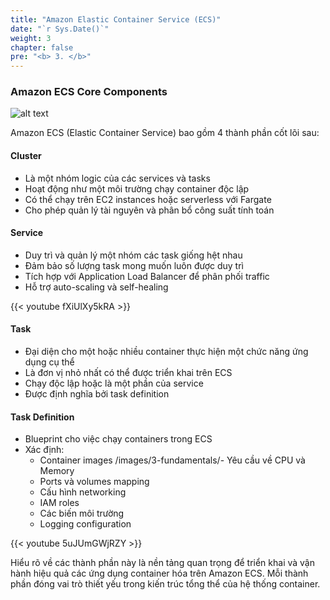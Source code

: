 ```yaml
---
title: "Amazon Elastic Container Service (ECS)"
date: "`r Sys.Date()`"
weight: 3
chapter: false
pre: "<b> 3. </b>"
---
```


### Amazon ECS Core Components

![alt text](/images/3-fundamentals/image.png)

Amazon ECS (Elastic Container Service) bao gồm 4 thành phần cốt lõi sau:

#### Cluster
- Là một nhóm logic của các services và tasks
- Hoạt động như một môi trường chạy container độc lập
- Có thể chạy trên EC2 instances hoặc serverless với Fargate
- Cho phép quản lý tài nguyên và phân bổ công suất tính toán

#### Service  
- Duy trì và quản lý một nhóm các task giống hệt nhau
- Đảm bảo số lượng task mong muốn luôn được duy trì
- Tích hợp với Application Load Balancer để phân phối traffic
- Hỗ trợ auto-scaling và self-healing

{{< youtube fXiUlXy5kRA >}}


#### Task
- Đại diện cho một hoặc nhiều container thực hiện một chức năng ứng dụng cụ thể
- Là đơn vị nhỏ nhất có thể được triển khai trên ECS
- Chạy độc lập hoặc là một phần của service
- Được định nghĩa bởi task definition

#### Task Definition
- Blueprint cho việc chạy containers trong ECS
- Xác định:
  - Container images
  /images/3-fundamentals/- Yêu cầu về CPU và Memory
  - Ports và volumes mapping
  - Cấu hình networking
  - IAM roles
  - Các biến môi trường
  - Logging configuration

{{< youtube 5uJUmGWjRZY >}}

Hiểu rõ về các thành phần này là nền tảng quan trọng để triển khai và vận hành hiệu quả các ứng dụng container hóa trên Amazon ECS. Mỗi thành phần đóng vai trò thiết yếu trong kiến trúc tổng thể của hệ thống container.